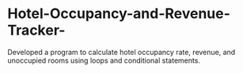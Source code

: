 # Hotel-Occupancy-and-Revenue-Tracker-
Developed a program to calculate hotel occupancy rate, revenue, and unoccupied rooms using loops and conditional statements.
